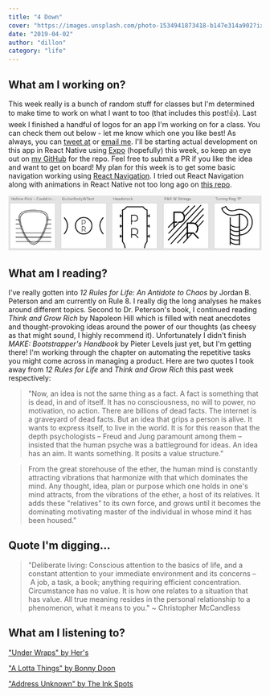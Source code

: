 ```yaml
---
title: "4 Down"
cover: "https://images.unsplash.com/photo-1534941873418-b147e314a902?ixlib=rb-1.2.1&auto=format&fit=crop&w=1041&q=80"
date: "2019-04-02"
author: "dillon"
category: "life"
---
```


## What am I working on?

This week really is a bunch of random stuff for classes but I'm determined to make time to work on what I want to too (that includes this post!👍). Last week I finished a handful of logos for an app I'm working on for a class. You can check them out below - let me know which one you like best! As always, you can [tweet at](https://twitter.com/_DillonCoffman_) or [email me](mailto:dillcoff@gmail.com). I'll be starting actual development on this app in React Native using [Expo](https://expo.io/) (hopefully) this week, so keep an eye out on [my GitHub](https://github.com/dilloncoffman) for the repo. Feel free to submit a PR if you like the idea and want to get on board! My plan for this week is to get some basic navigation working using [React Navigation](https://reactnavigation.org/). I tried out React Navigation along with animations in React Native not too long ago on [this repo](https://github.com/dilloncoffman/IndieCloud).

![Some logos for my app idea](logos.png "Logos")

## What am I reading?

I've really gotten into *12 Rules for Life: An Antidote to Chaos* by Jordan B. Peterson and am currently on Rule 8. I really dig the long analyses he makes around different topics. Second to Dr. Peterson's book, I continued reading *Think and Grow Rich* by Napoleon Hill which is filled with neat anecdotes and thought-provoking ideas around the power of our thoughts (as cheesy as that might sound, I highly recommend it). Unfortunately I didn't finish *MAKE: Bootstrapper's Handbook* by Pieter Levels just yet, but I'm getting there! I'm working through the chapter on automating the repetitive tasks you might come across in managing a product. Here are two quotes I took away from *12 Rules for Life* and *Think and Grow Rich* this past week respectively:

> "Now, an idea is not the same thing as a fact. A fact is something that is dead, in and of itself. It has no consciousness, no will to power, no motivation, no action. There are billions of dead facts. The internet is a graveyard of dead facts. But an idea that grips a person is alive. It wants to express itself, to live in the world. It is for this reason that the depth psychologists – Freud and Jung paramount among them – insisted that the human psyche was a battleground for ideas. An idea has an aim. It wants something. It posits a value structure."

> From the great storehouse of the ether, the human mind is constantly attracting vibrations that harmonize with that which dominates the mind. Any thought, idea, plan or purpose which one holds in one's mind attracts, from the vibrations of the ether, a host of its relatives. It adds these "relatives" to its own force, and grows until it becomes the dominating motivating master of the individual in whose mind it has been housed."

## Quote I'm digging...
> "Deliberate living: Conscious attention to the basics of life, and a constant attention to your immediate environment and its concerns – A job, a task, a book; anything requiring efficient concentration. Circumstance has no value. It is how one relates to a situation that has value. All true meaning resides in the personal relationship to a phenomenon, what it means to you." ~ Christopher McCandless

## What am I listening to?

["Under Wraps" by Her's](https://www.youtube.com/watch?v=nAyLSDjfJg4)

["A Lotta Things" by Bonny Doon](https://www.youtube.com/watch?v=KuPqrhC9a-U)

["Address Unknown" by The Ink Spots](https://www.youtube.com/watch?v=B00wg2o-SG4)